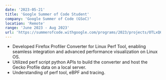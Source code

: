 ```yaml
---
date: '2023-05-21'
title: 'Google Summer of Code Student'
company: 'Google Summer of Code (GSoC)'
location: 'Remote'
range: 'June 2023 - Aug 2023'
url: 'https://summerofcode.withgoogle.com/programs/2023/projects/OTLxQ6xy'
---
```


- Developed Firefox Profiler Converter for Linux Perf Tool, enabling seamless integration and advanced performance visualization on Linux OS.
- Utilized perf script python APIs to build the converter and host the Gecko Profile data on a local server.
- Understanding of perf tool, eBPF and tracing.
